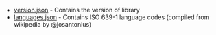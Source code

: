 - [version.json](/version.json) - Contains the version of library
- [languages.json](/languages.json) - Contains ISO 639-1 language codes (compiled from wikipedia by @josantonius)